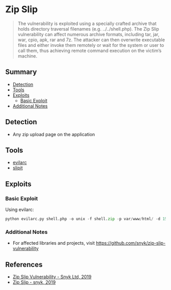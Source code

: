 # Zip Slip

> The vulnerability is exploited using a specially crafted archive that holds directory traversal filenames (e.g. ../../shell.php). The Zip Slip vulnerability can affect numerous archive formats, including tar, jar, war, cpio, apk, rar and 7z. The attacker can then overwrite executable files and either invoke them remotely or wait for the system or user to call them, thus achieving remote command execution on the victim’s machine. 

## Summary

* [Detection](#detection)
* [Tools](#tools)
* [Exploits](#exploits)
  * [Basic Exploit](#basic-exploit)
* [Additional Notes](#additional-notes)

## Detection

- Any zip upload page on the application

## Tools

- [evilarc](https://github.com/ptoomey3/evilarc)
- [slipit](https://github.com/usdAG/slipit)

## Exploits

### Basic Exploit

Using evilarc:
```python
python evilarc.py shell.php -o unix -f shell.zip -p var/www/html/ -d 15
```

### Additional Notes
- For affected libraries and projects, visit https://github.com/snyk/zip-slip-vulnerability

## References

- [Zip Slip Vulnerability - Snyk Ltd, 2019](https://snyk.io/research/zip-slip-vulnerability)
- [Zip Slip - snyk, 2019](https://github.com/snyk/zip-slip-vulnerability)
